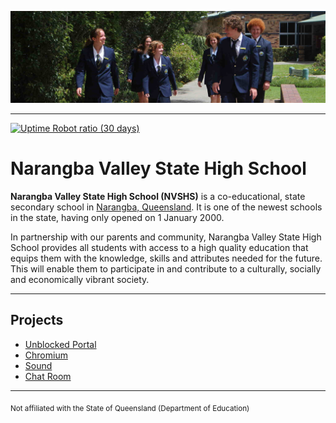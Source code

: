 ![NVSHS](https://github.com/nvshs/.github/blob/main/images/slide-01.jpg) 

---

[![Uptime Robot ratio (30 days)](https://img.shields.io/uptimerobot/ratio/m792992486-89cef1b7679589f8ef6ae75f?style=for-the-badge)](https://stats.uptimerobot.com/kKgzyfkzw7)

# Narangba Valley State High School

**Narangba Valley State High School (NVSHS)** is a co-educational, state secondary school in [Narangba, Queensland](https://en.wikipedia.org/wiki/Narangba,_Queensland). It is one of the newest schools in the state, having only opened on 1 January 2000.

In partnership with our parents and community, Narangba Valley State High School provides all students with access to a high quality education that equips them with the knowledge, skills and attributes needed for the future. This will enable them to participate in and contribute to a culturally, socially and economically vibrant society.

---

## Projects

* [Unblocked Portal](https://github.com/nvshs/portal)
* [Chromium](https://github.com/nvshs/chromium/)
* [Sound](https://github.com/nvshs/sound/)
* [Chat Room](https://github.com/nvshs/chat/)

---

<sub>Not affiliated with the State of Queensland (Department of Education)</sub>
